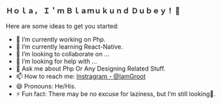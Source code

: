 ### Ｈｏｌａ， Ｉ＇ｍ Ｂｌａｍｕｋｕｎｄ Ｄｕｂｅｙ！ 👋

Here are some ideas to get you started:

- 🔭 I’m currently working on Php.
- 🌱 I’m currently learning React-Native.
- 👯 I’m looking to collaborate on ...
- 🤔 I’m looking for help with ...
- 💬 Ask me about Php Or Any Designing Related Stuff.
- 📫 How to reach me: [Instragram - @IamGroot](https://www.instagram.com/i__am__groot____/)                            
- 😄 Pronouns: He/His.
- ⚡ Fun fact: There may be no excuse for laziness, but I’m still looking👀.

